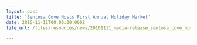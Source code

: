 ```yaml
---
layout: post
title: 'Sentosa Cove Hosts First Annual Holiday Market'
date: 2016-11-11T00:00:00.000Z
file_url: /files/resources/news/20161111_media-release_sentosa_cove_hosts_first_annual_holiday_market.pdf

---
```

